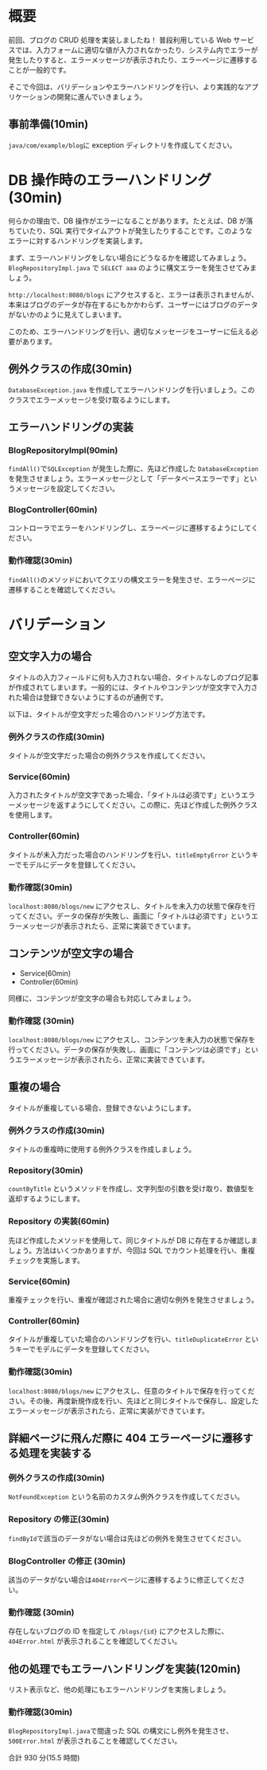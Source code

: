 # 概要

前回、ブログの CRUD 処理を実装しましたね！
普段利用している Web サービスでは、入力フォームに適切な値が入力されなかったり、システム内でエラーが発生したりすると、エラーメッセージが表示されたり、エラーページに遷移することが一般的です。

そこで今回は、バリデーションやエラーハンドリングを行い、より実践的なアプリケーションの開発に進んでいきましょう。

## 事前準備(10min)

`java/com/example/blog`に exception ディレクトリを作成してください。

# DB 操作時のエラーハンドリング(30min)

何らかの理由で、DB 操作がエラーになることがあります。たとえば、DB が落ちていたり、SQL 実行でタイムアウトが発生したりすることです。このようなエラーに対するハンドリングを実装します。

まず、エラーハンドリングをしない場合にどうなるかを確認してみましょう。`BlogRepositoryImpl.java` で `SELECT aaa` のように構文エラーを発生させてみましょう。

`http://localhost:8080/blogs` にアクセスすると、エラーは表示されませんが、本来はブログのデータが存在するにもかかわらず、ユーザーにはブログのデータがないかのように見えてしまいます。

このため、エラーハンドリングを行い、適切なメッセージをユーザーに伝える必要があります。

## 例外クラスの作成(30min)

`DatabaseException.java` を作成してエラーハンドリングを行いましょう。このクラスでエラーメッセージを受け取るようにします。

## エラーハンドリングの実装

### BlogRepositoryImpl(90min)

`findAll()`で`SQLException` が発生した際に、先ほど作成した `DatabaseException` を発生させましょう。エラーメッセージとして「データベースエラーです」というメッセージを設定してください。

### BlogController(60min)

コントローラでエラーをハンドリングし、エラーページに遷移するようにしてください。

### 動作確認(30min)

`findAll()`のメソッドにおいてクエリの構文エラーを発生させ、エラーページに遷移することを確認してください。

# バリデーション

## 空文字入力の場合

タイトルの入力フィールドに何も入力されない場合、タイトルなしのブログ記事が作成されてしまいます。一般的には、タイトルやコンテンツが空文字で入力された場合は登録できないようにするのが通例です。

以下は、タイトルが空文字だった場合のハンドリング方法です。

### 例外クラスの作成(30min)

タイトルが空文字だった場合の例外クラスを作成してください。

### Service(60min)

入力されたタイトルが空文字であった場合、「タイトルは必須です」というエラーメッセージを返すようにしてください。この際に、先ほど作成した例外クラスを使用します。

### Controller(60min)

タイトルが未入力だった場合のハンドリングを行い、`titleEmptyError` というキーでモデルにデータを登録してください。

### 動作確認(30min)

`localhost:8080/blogs/new` にアクセスし、タイトルを未入力の状態で保存を行ってください。データの保存が失敗し、画面に「タイトルは必須です」というエラーメッセージが表示されたら、正常に実装できています。

## コンテンツが空文字の場合

- Service(60min)
- Controller(60min)

同様に、コンテンツが空文字の場合も対応してみましょう。

### 動作確認 (30min)

`localhost:8080/blogs/new` にアクセスし、コンテンツを未入力の状態で保存を行ってください。データの保存が失敗し、画面に「コンテンツは必須です」というエラーメッセージが表示されたら、正常に実装できています。

## 重複の場合

タイトルが重複している場合、登録できないようにします。

### 例外クラスの作成(30min)

タイトルの重複時に使用する例外クラスを作成しましょう。

### Repository(30min)

`countByTitle` というメソッドを作成し、文字列型の引数を受け取り、数値型を返却するようにします。

### Repository の実装(60min)

先ほど作成したメソッドを使用して、同じタイトルが DB に存在するか確認しましょう。方法はいくつかありますが、今回は SQL でカウント処理を行い、重複チェックを実施します。

### Service(60min)

重複チェックを行い、重複が確認された場合に適切な例外を発生させましょう。

### Controller(60min)

タイトルが重複していた場合のハンドリングを行い、`titleDuplicateError` というキーでモデルにデータを登録してください。

### 動作確認(30min)

`localhost:8080/blogs/new` にアクセスし、任意のタイトルで保存を行ってください。その後、再度新規作成を行い、先ほどと同じタイトルで保存し、設定したエラーメッセージが表示されたら、正常に実装ができています。

## 詳細ページに飛んだ際に 404 エラーページに遷移する処理を実装する

### 例外クラスの作成(30min)

`NotFoundException` という名前のカスタム例外クラスを作成してください。

### Repository の修正(30min)

`findById`で該当のデータがない場合は先ほどの例外を発生させてください。

### BlogController の修正 (30min)

該当のデータがない場合は`404Error`ページに遷移するように修正してください。

### 動作確認 (30min)

存在しないブログの ID を指定して `/blogs/{id}` にアクセスした際に、`404Error.html` が表示されることを確認してください。

## 他の処理でもエラーハンドリングを実装(120min)

リスト表示など、他の処理にもエラーハンドリングを実施しましょう。

### 動作確認(30min)

`BlogRepositoryImpl.java`で間違った SQL の構文にし例外を発生させ、`500Error.html` が表示されることを確認してください。

合計 930 分(15.5 時間)
